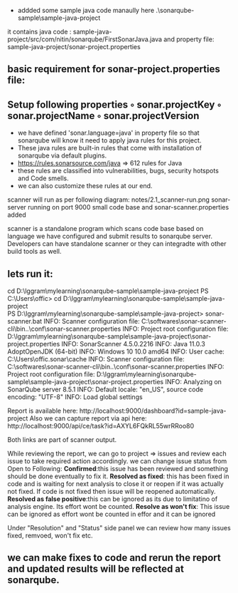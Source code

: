 
- addded some sample java code manaully here .\sonarqube-sample\sample-java-project

it contains java code : sample-java-project/src/com/nitin/sonarqube/FirstSonarJava.java
and property file:  sample-java-project/sonar-project.properties

basic requirement for sonar-project.properties file:
-------------------------------------------
Setup following properties
◦ sonar.projectKey
◦ sonar.projectName
◦ sonar.projectVersion
-------------------------------------------

- we have defined 'sonar.language=java' in property file so that sonarqube will know it need to apply java rules for this project.
- These java rules are built-in rules that come with installation of sonarqube via default plugins.
- https://rules.sonarsource.com/java  => 612 rules for Java
- these rules are classified into vulnerabilities, bugs, security hotspots and Code smells. 
- we can also customize these rules at our end. 

scanner will run as per following diagram: notes/2.1_scanner-run.png
sonar-server running on port 9000
small code base
and sonar-scanner.properties added 

scanner is a standalone program which scans  code base based on language we have configured and submit results to sonarqube server.
Developers can have standalone scanner or they can integradte with other build tools as well. 

lets run it: 
--------------------------------------------------------
cd D:\lggram\mylearning\sonarqube-sample\sample-java-project
PS C:\Users\offic> cd D:\lggram\mylearning\sonarqube-sample\sample-java-project\
PS D:\lggram\mylearning\sonarqube-sample\sample-java-project> sonar-scanner.bat
INFO: Scanner configuration file: C:\softwares\sonar-scanner-cli\bin\..\conf\sonar-scanner.properties
INFO: Project root configuration file: D:\lggram\mylearning\sonarqube-sample\sample-java-project\sonar-project.properties
INFO: SonarScanner 4.5.0.2216
INFO: Java 11.0.3 AdoptOpenJDK (64-bit)
INFO: Windows 10 10.0 amd64
INFO: User cache: C:\Users\offic\.sonar\cache
INFO: Scanner configuration file: C:\softwares\sonar-scanner-cli\bin\..\conf\sonar-scanner.properties
INFO: Project root configuration file: D:\lggram\mylearning\sonarqube-sample\sample-java-project\sonar-project.properties
INFO: Analyzing on SonarQube server 8.5.1
INFO: Default locale: "en_US", source code encoding: "UTF-8"
INFO: Load global settings


Report is available here: http://localhost:9000/dashboard?id=sample-java-project
Also we can capture report via api here: http://localhost:9000/api/ce/task?id=AXYL6FQkRL55wrRRoo80

Both links are part of scanner output.

While reviewing the report, we can go to project => issues and review each issue to take required action accordingly. 
we can change issue status from Open to Following:
**Confirmed**:this issue has been reviewed and something should be done eventually to fix it.
**Resolved as fixed**: this has been fixed in code and is waiting for next analysis to close it or reopen if it was actually not fixed.
                       If code is not fixed then issue will be reopened automatically. 
**Resolved as false positive**:this can be ignored as its due to limitatino of analysis engine. Its effort wont be counted. 
**Resolve as won't fix**: This issue can be ignored as effort wont be counted in effor and it can be ignored

Under "Resolution" and "Status" side panel we can review how many issues fixed, remvoed, won't fix etc. 

we can make fixes to code and rerun the report and updated results will be reflected at sonarqube. 
--------------------------------------------------------
